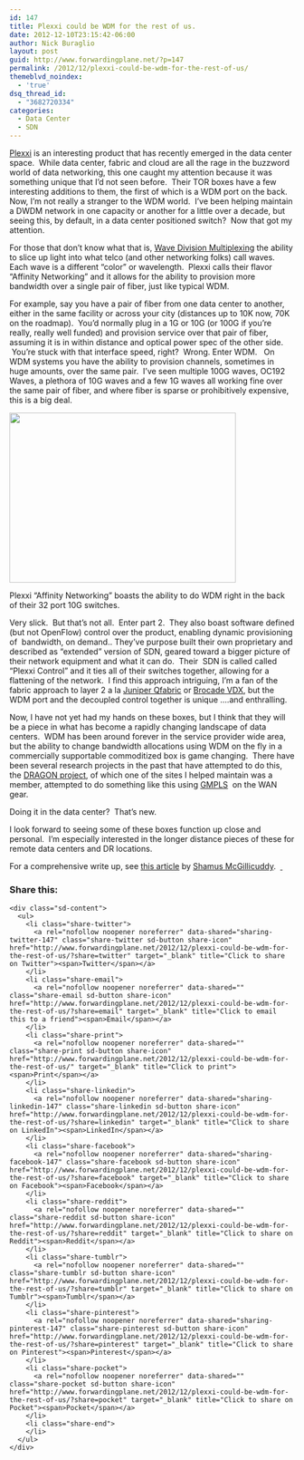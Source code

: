 ```yaml
---
id: 147
title: Plexxi could be WDM for the rest of us.
date: 2012-12-10T23:15:42-06:00
author: Nick Buraglio
layout: post
guid: http://www.forwardingplane.net/?p=147
permalink: /2012/12/plexxi-could-be-wdm-for-the-rest-of-us/
themeblvd_noindex:
  - 'true'
dsq_thread_id:
  - "3682720334"
categories:
  - Data Center
  - SDN
---
```

[Plexxi](http://www.plexxi.com) is an interesting product that has recently emerged in the data center space.  While data center, fabric and cloud are all the rage in the buzzword world of data networking, this one caught my attention because it was something unique that I&#8217;d not seen before.  Their TOR boxes have a few interesting additions to them, the first of which is a WDM port on the back. Now, I&#8217;m not really a stranger to the WDM world.  I&#8217;ve been helping maintain a DWDM network in one capacity or another for a little over a decade, but seeing this, by default, in a data center positioned switch?  Now that got my attention.

For those that don&#8217;t know what that is, [Wave Division Multiplexing](http://en.wikipedia.org/wiki/Wavelength-division_multiplexing) the ability to slice up light into what telco (and other networking folks) call waves. Each wave is a different &#8220;color&#8221; or wavelength.  Plexxi calls their flavor &#8220;Affinity Networking&#8221; and it allows for the ability to provision more bandwidth over a single pair of fiber, just like typical WDM.

For example, say you have a pair of fiber from one data center to another, either in the same facility or across your city (distances up to 10K now, 70K on the roadmap).  You&#8217;d normally plug in a 1G or 10G (or 100G if you&#8217;re really, really well funded) and provision service over that pair of fiber, assuming it is in within distance and optical power spec of the other side.  You&#8217;re stuck with that interface speed, right?  Wrong. Enter WDM.   On WDM systems you have the ability to provision channels, sometimes in huge amounts, over the same pair.  I&#8217;ve seen multiple 100G waves, OC192 Waves, a plethora of 10G waves and a few 1G waves all working fine over the same pair of fiber, and where fiber is sparse or prohibitively expensive, this is a big deal.

[<img class="aligncenter size-full wp-image-163" title="prism4c" src="http://www.forwardingplane.net/wp-content/uploads/2012/12/prism4c.gif" alt="" width="400" height="300" srcset="http://www.forwardingplane.net/wp-content/uploads/2012/12/prism4c.gif 400w, http://www.forwardingplane.net/wp-content/uploads/2012/12/prism4c-300x225.gif 300w" sizes="(max-width: 400px) 100vw, 400px" />](http://www.forwardingplane.net/wp-content/uploads/2012/12/prism4c.gif)

Plexxi &#8220;Affinity Networking&#8221; boasts the ability to do WDM right in the back of their 32 port 10G switches.

Very slick.  But that&#8217;s not all.  Enter part 2.  They also boast software defined (but not OpenFlow) control over the product, enabling dynamic provisioning of  bandwidth, on demand.. They&#8217;ve purpose built their own proprietary and described as &#8220;extended&#8221; version of SDN, geared toward a bigger picture of their network equipment and what it can do.  Their  SDN is called called &#8220;Plexxi Control&#8221; and it ties all of their switches together, allowing for a flattening of the network.  I find this approach intriguing, I&#8217;m a fan of the fabric approach to layer 2 a la [Juniper Qfabric](http://www.juniper.net/us/en/products-services/switching/qfx-series/) or [Brocade VDX](http://www.forwardingplane.net/2012/12/brocade-vdx-first-impressions/), but the WDM port and the decoupled control together is unique &#8230;.and enthralling.

Now, I have not yet had my hands on these boxes, but I think that they will be a piece in what has become a rapidly changing landscape of data centers.  WDM has been around forever in the service provider wide area, but the ability to change bandwidth allocations using WDM on the fly in a commercially supportable commoditized box is game changing.  There have been several research projects in the past that have attempted to do this, the [DRAGON project](http://dragon.maxgigapop.net/twiki/bin/view/DRAGON/WebHome), of which one of the sites I helped maintain was a member, attempted to do something like this using [GMPLS](http://en.wikipedia.org/wiki/Generalized_Multi-Protocol_Label_Switching)  on the WAN gear.

Doing it in the data center?  That&#8217;s new.

I look forward to seeing some of these boxes function up close and personal.  I&#8217;m especially interested in the longer distance pieces of these for remote data centers and DR locations.

For a comprehensive write up, see [this article](http://searchnetworking.techtarget.com/news/2240173858/Plexxi-SDN-includes-tiered-controller-data-center-based-WDM) by [Shamus McGillicuddy](http://searchnetworking.techtarget.com/contributor/Shamus-McGillicuddy).  [ ](http://searchnetworking.techtarget.com/news/2240173858/Plexxi-SDN-includes-tiered-controller-data-center-based-WDM)

### 

<div class="sharedaddy sd-sharing-enabled">
  <div class="robots-nocontent sd-block sd-social sd-social-icon-text sd-sharing">
    <h3 class="sd-title">
      Share this:
    </h3>
    
    <div class="sd-content">
      <ul>
        <li class="share-twitter">
          <a rel="nofollow noopener noreferrer" data-shared="sharing-twitter-147" class="share-twitter sd-button share-icon" href="http://www.forwardingplane.net/2012/12/plexxi-could-be-wdm-for-the-rest-of-us/?share=twitter" target="_blank" title="Click to share on Twitter"><span>Twitter</span></a>
        </li>
        <li class="share-email">
          <a rel="nofollow noopener noreferrer" data-shared="" class="share-email sd-button share-icon" href="http://www.forwardingplane.net/2012/12/plexxi-could-be-wdm-for-the-rest-of-us/?share=email" target="_blank" title="Click to email this to a friend"><span>Email</span></a>
        </li>
        <li class="share-print">
          <a rel="nofollow noopener noreferrer" data-shared="" class="share-print sd-button share-icon" href="http://www.forwardingplane.net/2012/12/plexxi-could-be-wdm-for-the-rest-of-us/" target="_blank" title="Click to print"><span>Print</span></a>
        </li>
        <li class="share-linkedin">
          <a rel="nofollow noopener noreferrer" data-shared="sharing-linkedin-147" class="share-linkedin sd-button share-icon" href="http://www.forwardingplane.net/2012/12/plexxi-could-be-wdm-for-the-rest-of-us/?share=linkedin" target="_blank" title="Click to share on LinkedIn"><span>LinkedIn</span></a>
        </li>
        <li class="share-facebook">
          <a rel="nofollow noopener noreferrer" data-shared="sharing-facebook-147" class="share-facebook sd-button share-icon" href="http://www.forwardingplane.net/2012/12/plexxi-could-be-wdm-for-the-rest-of-us/?share=facebook" target="_blank" title="Click to share on Facebook"><span>Facebook</span></a>
        </li>
        <li class="share-reddit">
          <a rel="nofollow noopener noreferrer" data-shared="" class="share-reddit sd-button share-icon" href="http://www.forwardingplane.net/2012/12/plexxi-could-be-wdm-for-the-rest-of-us/?share=reddit" target="_blank" title="Click to share on Reddit"><span>Reddit</span></a>
        </li>
        <li class="share-tumblr">
          <a rel="nofollow noopener noreferrer" data-shared="" class="share-tumblr sd-button share-icon" href="http://www.forwardingplane.net/2012/12/plexxi-could-be-wdm-for-the-rest-of-us/?share=tumblr" target="_blank" title="Click to share on Tumblr"><span>Tumblr</span></a>
        </li>
        <li class="share-pinterest">
          <a rel="nofollow noopener noreferrer" data-shared="sharing-pinterest-147" class="share-pinterest sd-button share-icon" href="http://www.forwardingplane.net/2012/12/plexxi-could-be-wdm-for-the-rest-of-us/?share=pinterest" target="_blank" title="Click to share on Pinterest"><span>Pinterest</span></a>
        </li>
        <li class="share-pocket">
          <a rel="nofollow noopener noreferrer" data-shared="" class="share-pocket sd-button share-icon" href="http://www.forwardingplane.net/2012/12/plexxi-could-be-wdm-for-the-rest-of-us/?share=pocket" target="_blank" title="Click to share on Pocket"><span>Pocket</span></a>
        </li>
        <li class="share-end">
        </li>
      </ul>
    </div>
  </div>
</div>
